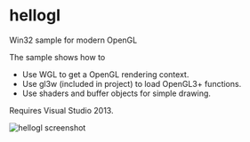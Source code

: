 # hellogl
Win32 sample for modern OpenGL 

The sample shows how to
 - Use WGL to get a OpenGL rendering context.
 - Use gl3w (included in project) to load OpenGL3+ functions.
 - Use shaders and buffer objects for simple drawing.

Requires Visual Studio 2013.

![hellogl screenshot](https://raw.github.com/lmurmann/hellogl/master/screenshot.png)
